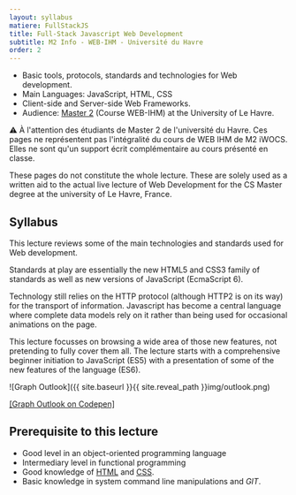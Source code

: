 ```yaml
---
layout: syllabus
matiere: FullStackJS
title: Full-Stack Javascript Web Development
subtitle: M2 Info - WEB-IHM - Université du Havre
order: 2
---
```


- Basic tools, protocols, standards and technologies for Web development.
- Main Languages: JavaScript, HTML, CSS
- Client-side and Server-side Web Frameworks.
- Audience: [Master 2](https://www.univ-lehavre.fr/spip.php?formation22) (Course WEB-IHM) at the University of Le Havre.

:warning: À l'attention des étudiants de Master 2 de l'université du Havre. Ces pages ne représentent pas l'intégralité du cours de WEB IHM de M2 iWOCS. Elles ne sont qu'un support écrit complémentaire au cours présenté en classe.

These pages do not constitute the whole lecture. These are solely used as a written aid to the actual live lecture of Web Development for the CS Master degree at the university of Le Havre, France.

## Syllabus

This lecture reviews some of the main technologies and standards used for Web development.

Standards at play are essentially the new HTML5 and CSS3 family of standards as well as new versions of JavaScript (EcmaScript 6).

Technology still relies on the HTTP protocol (although HTTP2 is on its way) for the transport of information. Javascript has become a central language where complete data models rely on it rather than being used for occasional animations on the page.

This lecture focusses on browsing a wide area of those new features, not pretending to fully cover them all. The lecture starts with a comprehensive beginner initiation to JavaScript (ES5) with a presentation of some of the new features of the language (ES6).

![Graph Outlook]({{ site.baseurl }}{{ site.reveal_path }}img/outlook.png)

[[Graph Outlook on Codepen]](http://codepen.io/pigne/pen/meyVvz)

## Prerequisite to this lecture

- Good level in an object-oriented programming language
- Intermediary level in functional programming
- Good knowledge of [HTML](https://developer.mozilla.org/en-US/Learn/HTML) and [CSS](https://developer.mozilla.org/en-US/Learn/CSS).
- Basic knowledge in system command line manipulations and *GIT*.